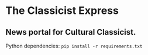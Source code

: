 # The Classicist Express
## News portal for Cultural Classicist.
Python dependencies: `pip install -r requirements.txt`
